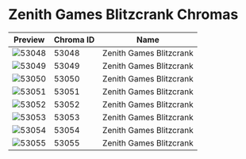 # Zenith Games Blitzcrank Chromas

| Preview | Chroma ID | Name |
|---------|-----------|------|
| ![53048](https://raw.communitydragon.org/latest/plugins/rcp-be-lol-game-data/global/default/v1/champion-chroma-images/53/53048.png) | 53048 | Zenith Games Blitzcrank |
| ![53049](https://raw.communitydragon.org/latest/plugins/rcp-be-lol-game-data/global/default/v1/champion-chroma-images/53/53049.png) | 53049 | Zenith Games Blitzcrank |
| ![53050](https://raw.communitydragon.org/latest/plugins/rcp-be-lol-game-data/global/default/v1/champion-chroma-images/53/53050.png) | 53050 | Zenith Games Blitzcrank |
| ![53051](https://raw.communitydragon.org/latest/plugins/rcp-be-lol-game-data/global/default/v1/champion-chroma-images/53/53051.png) | 53051 | Zenith Games Blitzcrank |
| ![53052](https://raw.communitydragon.org/latest/plugins/rcp-be-lol-game-data/global/default/v1/champion-chroma-images/53/53052.png) | 53052 | Zenith Games Blitzcrank |
| ![53053](https://raw.communitydragon.org/latest/plugins/rcp-be-lol-game-data/global/default/v1/champion-chroma-images/53/53053.png) | 53053 | Zenith Games Blitzcrank |
| ![53054](https://raw.communitydragon.org/latest/plugins/rcp-be-lol-game-data/global/default/v1/champion-chroma-images/53/53054.png) | 53054 | Zenith Games Blitzcrank |
| ![53055](https://raw.communitydragon.org/latest/plugins/rcp-be-lol-game-data/global/default/v1/champion-chroma-images/53/53055.png) | 53055 | Zenith Games Blitzcrank |